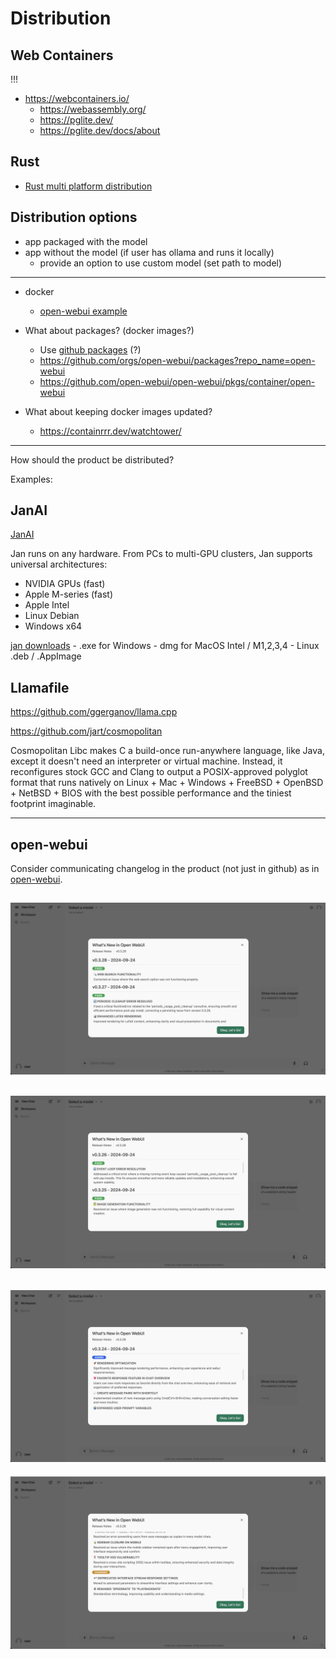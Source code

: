 # Distribution

## Web Containers

!!!

- https://webcontainers.io/
    - https://webassembly.org/
    - https://pglite.dev/
    - https://pglite.dev/docs/about

## Rust

- [Rust multi platform distribution](./distribution/rust-multi-platform.en-US.md)

## Distribution options

- app packaged with the model
- app without the model (if user has ollama and runs it locally)
    - provide an option to use custom model (set path to model)

---

- docker
    - [open-webui example](https://github.com/open-webui/open-webui?tab=readme-ov-file#installation-with-default-configuration)

- What about packages? (docker images?)
    - Use [github packages](https://github.com/features/packages) (?)
    - https://github.com/orgs/open-webui/packages?repo_name=open-webui
    - https://github.com/open-webui/open-webui/pkgs/container/open-webui

- What about keeping docker images updated?
    - https://containrrr.dev/watchtower/

---

How should the product be distributed?

Examples:

## JanAI

[JanAI](https://github.com/janhq/jan?tab=readme-ov-file#download)

Jan runs on any hardware. From PCs to multi-GPU clusters, Jan supports universal architectures:

- NVIDIA GPUs (fast)
- Apple M-series (fast)
- Apple Intel
- Linux Debian
- Windows x64

[jan downloads](https://github.com/janhq/jan?tab=readme-ov-file#download)
    - .exe for Windows
    - dmg for MacOS Intel / M1,2,3,4
    - Linux .deb / .AppImage

## Llamafile

https://github.com/ggerganov/llama.cpp

https://github.com/jart/cosmopolitan

Cosmopolitan Libc makes C a build-once run-anywhere language, like Java, except it doesn't need an interpreter or virtual machine. Instead, it reconfigures stock GCC and Clang to output a POSIX-approved polyglot format that runs natively on Linux + Mac + Windows + FreeBSD + OpenBSD + NetBSD + BIOS with the best possible performance and the tiniest footprint imaginable.

---

## open-webui

Consider communicating changelog in the product (not just in github) as in [open-webui](https://github.com/open-webui/open-webui/releases).

![](./img/open-webui-release-notes-1.png)
---
![](./img/open-webui-release-notes-2.png)
---
![](./img/open-webui-release-notes-3.png)
---
![](./img/open-webui-release-notes-4.png)